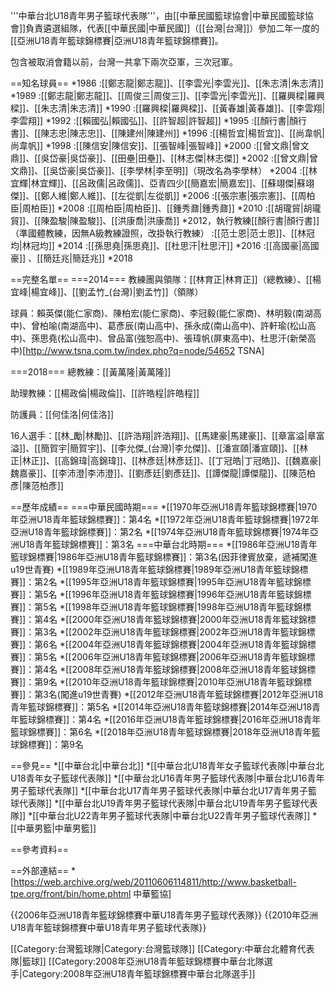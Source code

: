
'''中華台北U18青年男子籃球代表隊'''，由[[中華民國籃球協會|中華民國籃球協會]]負責遴選組隊，代表[[中華民國|中華民國]]（[[台灣|台灣]]）參加二年一度的[[亞洲U18青年籃球錦標賽|亞洲U18青年籃球錦標賽]]。

包含被取消會籍以前，台灣一共拿下兩次亞軍，三次冠軍。

==知名球員==
*1986
:[[鄭志龍|鄭志龍]]、[[李雲光|李雲光]]、[[朱志清|朱志清]]
*1989
:[[鄭志龍|鄭志龍]]、[[周俊三|周俊三]]、[[李雲光|李雲光]]、[[羅興樑|羅興樑]]、[[朱志清|朱志清]]
*1990
:[[羅興樑|羅興樑]]、[[黃春雄|黃春雄]]、[[李雲翔|李雲翔]]
*1992
:[[賴國弘|賴國弘]]、[[許智超|許智超]]
*1995
:[[顏行書|顏行書]]、[[陳志忠|陳志忠]]、[[陳建州|陳建州]]
*1996
:[[楊哲宜|楊哲宜]]、[[尚韋帆|尚韋帆]]
*1998
:[[陳信安|陳信安]]、[[張智峰|張智峰]]
*2000
:[[曾文鼎|曾文鼎]]、[[吳岱豪|吳岱豪]]、[[田壘|田壘]]、[[林志傑|林志傑]]
*2002
:[[曾文鼎|曾文鼎]]、[[吳岱豪|吳岱豪]]、[[李學林|李至明]]（現改名為李學林）
*2004
:[[林宜輝|林宜輝]]、[[呂政儒|呂政儒]]、亞青四少[[簡嘉宏|簡嘉宏]]、[[蘇翊傑|蘇翊傑]]、[[鄭人維|鄭人維]]、[[左從凱|左從凱]]
*2006
:[[張宗憲|張宗憲]]、[[周柏臣|周柏臣]]
*2008
:[[周柏臣|周柏臣]]、[[鍾秀鼐|鍾秀鼐]]
*2010
:[[胡瓏貿|胡瓏貿]]、[[陳盈駿|陳盈駿]]、[[洪康喬|洪康喬]]
*2012，執行教練[[顏行書|顏行書]]（準國體教練，因無A級教練證照，改掛執行教練）
:[[范士恩|范士恩]]、[[林冠均|林冠均]]
*2014
:[[孫思堯|孫思堯]]、[[杜思汗|杜思汗]]
*2016
:[[高國豪|高國豪]] 、[[簡廷兆|簡廷兆]]
*2018

==完整名單==
===2014===
教練團與領隊：[[林育正|林育正]]（總教練）、[[楊宜峰|楊宜峰]]、[[劉孟竹_(台灣)|劉孟竹]]（領隊）

球員：賴英傑(能仁家商)、陳柏宏(能仁家商)、李冠毅(能仁家商)、林明毅(南湖高中)、曾柏喻(南湖高中)、葛彥辰(南山高中)、孫永成(南山高中)、許軒瑜(松山高中)、孫思堯(松山高中)、曾品富(強恕高中)、張瑋帆(屏東高中)、杜思汗(新榮高中)<ref>[http://www.tsna.com.tw/index.php?q=node/54652 TSNA]</ref>

===2018===
總教練：[[黃萬隆|黃萬隆]]

助理教練：[[楊政倫|楊政倫]]、[[許皓程|許皓程]]

防護員：[[何佳洛|何佳洛]]

16人選手：[[林_勵|林勵]]、[[許浩翔|許浩翔]]、[[馬建豪|馬建豪]]、[[章富溢|章富溢]]、[[簡賀宇|簡賀宇]]、[[李允傑_(台灣)|李允傑]]、[[潘宣頤|潘宣頤]]、[[林　正|林正]]、[[高錦瑋|高錦瑋]]、[[林彥廷|林彥廷]]、[[丁冠皓|丁冠皓]]、[[魏嘉豪|魏嘉豪]]、[[李沛澄|李沛澄]]、[[劉彥廷|劉彥廷]]、[[譚傑龍|譚傑龍]]、[[陳范柏彥|陳范柏彥]]

==歷年成績==
===中華民國時期===
*[[1970年亞洲U18青年籃球錦標賽|1970年亞洲U18青年籃球錦標賽]]：第4名
*[[1972年亞洲U18青年籃球錦標賽|1972年亞洲U18青年籃球錦標賽]]：第2名
*[[1974年亞洲U18青年籃球錦標賽|1974年亞洲U18青年籃球錦標賽]]：第3名
===中華台北時期===
*[[1986年亞洲U18青年籃球錦標賽|1986年亞洲U18青年籃球錦標賽]]：第3名(因菲律賓放棄，遞補闖進u19世青賽)
*[[1989年亞洲U18青年籃球錦標賽|1989年亞洲U18青年籃球錦標賽]]：第2名
*[[1995年亞洲U18青年籃球錦標賽|1995年亞洲U18青年籃球錦標賽]]：第5名
*[[1996年亞洲U18青年籃球錦標賽|1996年亞洲U18青年籃球錦標賽]]：第5名
*[[1998年亞洲U18青年籃球錦標賽|1998年亞洲U18青年籃球錦標賽]]：第4名
*[[2000年亞洲U18青年籃球錦標賽|2000年亞洲U18青年籃球錦標賽]]：第3名
*[[2002年亞洲U18青年籃球錦標賽|2002年亞洲U18青年籃球錦標賽]]：第6名
*[[2004年亞洲U18青年籃球錦標賽|2004年亞洲U18青年籃球錦標賽]]：第5名
*[[2006年亞洲U18青年籃球錦標賽|2006年亞洲U18青年籃球錦標賽]]：第4名
*[[2008年亞洲U18青年籃球錦標賽|2008年亞洲U18青年籃球錦標賽]]：第9名
*[[2010年亞洲U18青年籃球錦標賽|2010年亞洲U18青年籃球錦標賽]]：第3名(闖進u19世青賽)
*[[2012年亞洲U18青年籃球錦標賽|2012年亞洲U18青年籃球錦標賽]]：第5名
*[[2014年亞洲U18青年籃球錦標賽|2014年亞洲U18青年籃球錦標賽]]：第4名
*[[2016年亞洲U18青年籃球錦標賽|2016年亞洲U18青年籃球錦標賽]]：第6名
*[[2018年亞洲U18青年籃球錦標賽|2018年亞洲U18青年籃球錦標賽]]：第9名

==參見==
*[[中華台北|中華台北]]
*[[中華台北U18青年女子籃球代表隊|中華台北U18青年女子籃球代表隊]]
*[[中華台北U16青年男子籃球代表隊|中華台北U16青年男子籃球代表隊]]
*[[中華台北U17青年男子籃球代表隊|中華台北U17青年男子籃球代表隊]]
*[[中華台北U19青年男子籃球代表隊|中華台北U19青年男子籃球代表隊]]
*[[中華台北U22青年男子籃球代表隊|中華台北U22青年男子籃球代表隊]]
*[[中華男籃|中華男籃]]

==參考資料==
<references/>

==外部連結==
*[https://web.archive.org/web/20110606114811/http://www.basketball-tpe.org/front/bin/home.phtml 中華籃協]

{{2006年亞洲U18青年籃球錦標賽中華U18青年男子籃球代表隊}}
{{2010年亞洲U18青年籃球錦標賽中華U18青年男子籃球代表隊}}


[[Category:台灣籃球隊|Category:台灣籃球隊]]
[[Category:中華台北體育代表隊|籃球]]
[[Category:2008年亞洲U18青年籃球錦標賽中華台北隊選手|Category:2008年亞洲U18青年籃球錦標賽中華台北隊選手]]